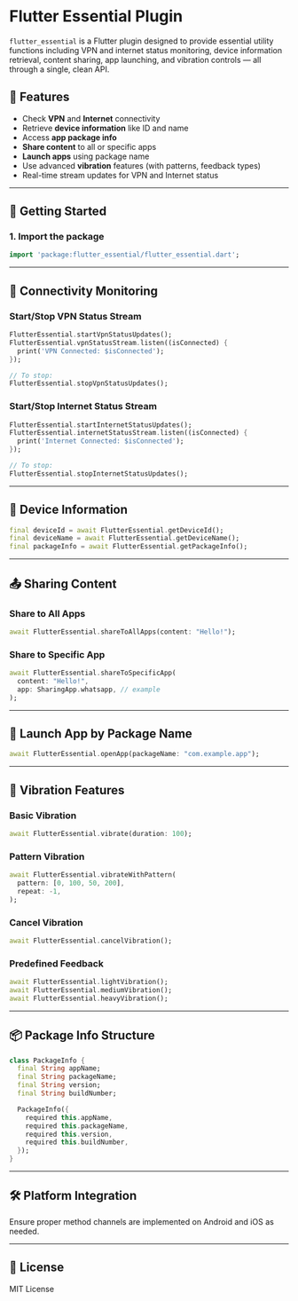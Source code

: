 # Flutter Essential Plugin

`flutter_essential` is a Flutter plugin designed to provide essential utility functions including VPN and internet status monitoring, device information retrieval, content sharing, app launching, and vibration controls — all through a single, clean API.

## 🔧 Features

- Check **VPN** and **Internet** connectivity
- Retrieve **device information** like ID and name
- Access **app package info**
- **Share content** to all or specific apps
- **Launch apps** using package name
- Use advanced **vibration** features (with patterns, feedback types)
- Real-time stream updates for VPN and Internet status

---

## 🚀 Getting Started

### 1. Import the package

```dart
import 'package:flutter_essential/flutter_essential.dart';
```

---

## 📡 Connectivity Monitoring

### Start/Stop VPN Status Stream

```dart
FlutterEssential.startVpnStatusUpdates();
FlutterEssential.vpnStatusStream.listen((isConnected) {
  print('VPN Connected: $isConnected');
});

// To stop:
FlutterEssential.stopVpnStatusUpdates();
```

### Start/Stop Internet Status Stream

```dart
FlutterEssential.startInternetStatusUpdates();
FlutterEssential.internetStatusStream.listen((isConnected) {
  print('Internet Connected: $isConnected');
});

// To stop:
FlutterEssential.stopInternetStatusUpdates();
```

---

## 📱 Device Information

```dart
final deviceId = await FlutterEssential.getDeviceId();
final deviceName = await FlutterEssential.getDeviceName();
final packageInfo = await FlutterEssential.getPackageInfo();
```

---

## 📤 Sharing Content

### Share to All Apps

```dart
await FlutterEssential.shareToAllApps(content: "Hello!");
```

### Share to Specific App

```dart
await FlutterEssential.shareToSpecificApp(
  content: "Hello!",
  app: SharingApp.whatsapp, // example
);
```

---

## 🚀 Launch App by Package Name

```dart
await FlutterEssential.openApp(packageName: "com.example.app");
```

---

## 📳 Vibration Features

### Basic Vibration

```dart
await FlutterEssential.vibrate(duration: 100);
```

### Pattern Vibration

```dart
await FlutterEssential.vibrateWithPattern(
  pattern: [0, 100, 50, 200],
  repeat: -1,
);
```

### Cancel Vibration

```dart
await FlutterEssential.cancelVibration();
```

### Predefined Feedback

```dart
await FlutterEssential.lightVibration();
await FlutterEssential.mediumVibration();
await FlutterEssential.heavyVibration();
```

---

## 📦 Package Info Structure

```dart
class PackageInfo {
  final String appName;
  final String packageName;
  final String version;
  final String buildNumber;

  PackageInfo({
    required this.appName,
    required this.packageName,
    required this.version,
    required this.buildNumber,
  });
}
```

---

## 🛠 Platform Integration

Ensure proper method channels are implemented on Android and iOS as needed.

---

## 📃 License

MIT License
